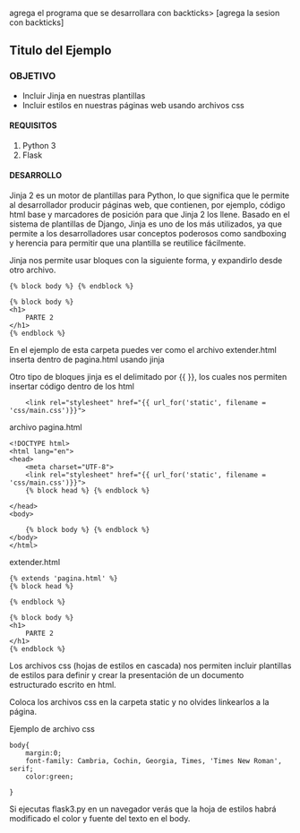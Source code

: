 
agrega el programa que se desarrollara con backticks> [agrega la sesion con backticks]

## Titulo del Ejemplo

### OBJETIVO

- Incluir Jinja en nuestras plantillas
- Incluir estilos en nuestras páginas web usando archivos css

#### REQUISITOS

1. Python 3
2. Flask

#### DESARROLLO

Jinja 2 es un motor de plantillas para Python, lo que significa que le permite al desarrollador producir páginas web, que contienen, por ejemplo, código html base y marcadores de posición para que Jinja 2 los llene. Basado en el sistema de plantillas de Django, Jinja es uno de los más utilizados, ya que permite a los desarrolladores usar conceptos poderosos como sandboxing y herencia para permitir que una plantilla se reutilice fácilmente.
 
Jinja nos permite usar bloques con la siguiente forma, y expandirlo desde otro archivo.
```
{% block body %} {% endblock %}
```
```
{% block body %} 
<h1>
    PARTE 2
</h1>
{% endblock %}
```

En el ejemplo de esta carpeta puedes ver como el archivo extender.html inserta dentro de pagina.html usando jinja

Otro tipo de bloques jinja es el delimitado por {{ }}, los cuales nos permiten insertar código dentro de los html

```
    <link rel="stylesheet" href="{{ url_for('static', filename = 'css/main.css')}}">

```
archivo pagina.html
```
<!DOCTYPE html>
<html lang="en">
<head>
    <meta charset="UTF-8">
    <link rel="stylesheet" href="{{ url_for('static', filename = 'css/main.css')}}">
    {% block head %} {% endblock %}

</head>
<body>

    {% block body %} {% endblock %}
</body>
</html>
```

extender.html

```
{% extends 'pagina.html' %}
{% block head %}

{% endblock %}

{% block body %} 
<h1>
    PARTE 2
</h1>
{% endblock %}
```


Los archivos css (hojas de estilos en cascada) nos permiten incluir plantillas de estilos  para definir y crear la presentación de un documento estructurado escrito en html.

Coloca los archivos css en la carpeta static y no olvides linkearlos a la página.

Ejemplo de archivo css
```
body{
    margin:0;
    font-family: Cambria, Cochin, Georgia, Times, 'Times New Roman', serif;
    color:green;
    
}
```
Si ejecutas flask3.py en un navegador verás que la hoja de estilos habrá modificado el color y fuente del texto en el body.




